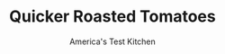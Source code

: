---
layout: ../../layouts/MarkdownPostLayout.astro
title: Quicker Roasted Tomatoes
author: America's Test Kitchen
pubDate: 2023-03-15
description: "Roasting tomatoes intensifies their flavor. But does it have to take so long?"
image_url: https://res.cloudinary.com/hksqkdlah/image/upload/ar_1:1,c_fill,dpr_2.0,f_auto,fl_lossy.progressive.strip_profile,g_faces:auto,q_auto:low,w_344/41711-sfs-quick-roasted-tomatoes-42
tags: ["Vegetables"]
calories: 318
protein: 4
carbohydrates: 22
fats: 
fiber: 5
ingredients: ["2 pounds, plum tomatoes, cored","4 , garlic cloves, sliced thin","1 tablespoon, extra-virgin olive oil","1½ teaspoons, sugar","1½ teaspoons, kosher salt","½ teaspoon, dried oregano","½ teaspoon, dried thyme","⅛ teaspoon, red pepper flakes"]
serves: 2
time: "1¾ hours"
instructions: ["Adjust oven rack to middle position and heat oven to 350 degrees. Quarter tomatoes lengthwise. Working with 1 tomato quarter at a time, position tomatoes seed side up on cutting board. Using paring knife, cut interior pulp and seeds from tomatoes and discard. Transfer tomatoes to large bowl. Add garlic, oil, sugar, salt, oregano, thyme, and pepper flakes and toss to thoroughly combine.","Line rimmed baking sheet with parchment paper. Arrange tomatoes, skin side down, in even layer on prepared sheet. Place any garlic that has fallen onto sheet on top of tomatoes.","Bake until tomatoes are shriveled, dry, and dark around edges, 1 hour to 1 hour 10 minutes. Let cool completely on sheet, about 15 minutes. Serve. (Tomatoes can be refrigerated for up to 5 days. For longer storage, place tomatoes in jar, cover with extra-virgin olive oil, and refrigerate for up to 2 weeks.)"]
nutrition: ["1093 mg Potassium","114 mg Phosphorus","60 mg Calcium","1 mg Iron","51 mg Magnesium","1086 mg Sodium","7 g Fat","2 mg Niacin (B3)","5 g Monounsaturated","1 g Polyunsaturated","63 mg Vitamin C","1 g Saturated","5 g Fiber","69 µg Folate (food)","15 g Sugars","45 µg Vitamin K","430 g Water","22 g Carbs","69 µg Folate equivalent (total)","4 g Protein","3 mg Vitamin E","191 µg Vitamin A","159 kcal Energy","3 g Sugars, added","318 calories"]
notes: "This recipe can easily be doubled. To do so, adjust the oven racks to the upper-middle and lower-middle positions, divide the tomatoes evenly between two parchment paper–lined rimmed baking sheets, and rotate and switch the sheets halfway through baking. Plum tomatoes work best for this recipe. Other tomato varieties will work, but they may be slightly softer after roasting."
---